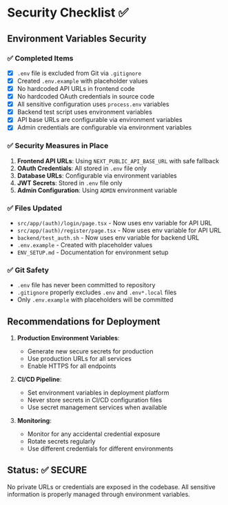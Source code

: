 # Security Checklist ✅

## Environment Variables Security

### ✅ Completed Items
- [x] `.env` file is excluded from Git via `.gitignore`
- [x] Created `.env.example` with placeholder values
- [x] No hardcoded API URLs in frontend code
- [x] No hardcoded OAuth credentials in source code
- [x] All sensitive configuration uses `process.env` variables
- [x] Backend test script uses environment variables
- [x] API base URLs are configurable via environment variables
- [x] Admin credentials are configurable via environment variables

### ✅ Security Measures in Place
1. **Frontend API URLs**: Using `NEXT_PUBLIC_API_BASE_URL` with safe fallback
2. **OAuth Credentials**: All stored in `.env` file only
3. **Database URLs**: Configurable via environment variables
4. **JWT Secrets**: Stored in `.env` file only
5. **Admin Configuration**: Using `ADMIN` environment variable

### ✅ Files Updated
- `src/app/(auth)/login/page.tsx` - Now uses env variable for API URL
- `src/app/(auth)/register/page.tsx` - Now uses env variable for API URL  
- `backend/test_auth.sh` - Now uses env variable for backend URL
- `.env.example` - Created with placeholder values
- `ENV_SETUP.md` - Documentation for environment setup

### ✅ Git Safety
- `.env` file has never been committed to repository
- `.gitignore` properly excludes `.env` and `.env*.local` files
- Only `.env.example` with placeholders will be committed

## Recommendations for Deployment

1. **Production Environment Variables**:
   - Generate new secure secrets for production
   - Use production URLs for all services
   - Enable HTTPS for all endpoints

2. **CI/CD Pipeline**:
   - Set environment variables in deployment platform
   - Never store secrets in CI/CD configuration files
   - Use secret management services when available

3. **Monitoring**:
   - Monitor for any accidental credential exposure
   - Rotate secrets regularly
   - Use different credentials for different environments

## Status: ✅ SECURE
No private URLs or credentials are exposed in the codebase. All sensitive information is properly managed through environment variables.

